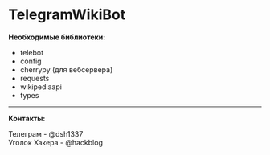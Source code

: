# TelegramWikiBot
<b> Необходимые библиотеки: </b>

- telebot <br>
- config <br>
- cherrypy (для вебсервера) <br>
- requests <br>
- wikipediaapi <br>
- types
 - - - - - - - - - - -
<b> Контакты: </b>

Телеграм - @dsh1337 <br>
Уголок Хакера - @hackblog
